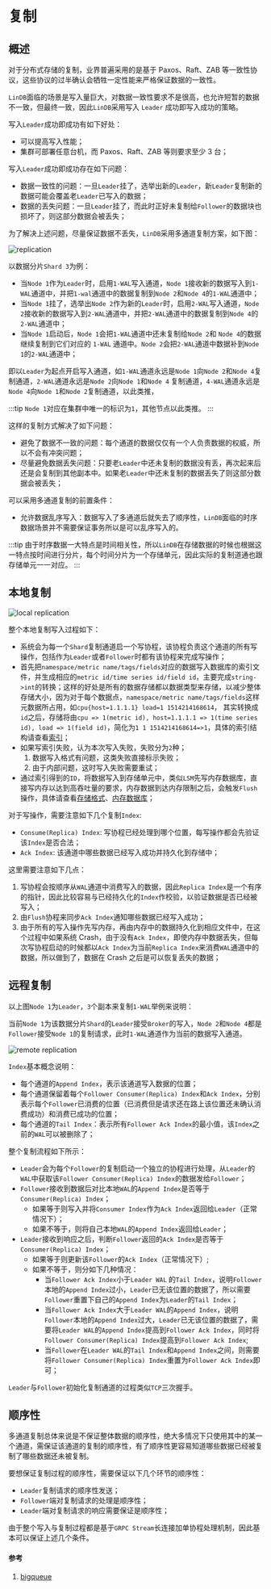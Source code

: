 # 复制

## 概述

对于分布式存储的复制，业界普遍采用的是基于 Paxos、Raft、ZAB 等一致性协议，这些协议的过半确认会牺牲一定性能来严格保证数据的一致性。

`LinDB`面临的场景是写入量巨大，对数据一致性要求不是很高，也允许短暂的数据不一致，但最终一致，因此`LinDB`采用写入 `Leader` 成功即写入成功的策略。

写入`Leader`成功即成功有如下好处：
- 可以提高写入性能；
- 集群可部署任意台机，而 Paxos、Raft、ZAB 等则要求至少 3 台；

写入`Leader`成功即成功存在如下问题：
- 数据一致性的问题：一旦`Leader`挂了，选举出新的`Leader`，新`Leader`复制新的数据可能会覆盖老`Leader`已写入的数据；
- 数据的丢失问题：一旦`Leader`挂了，而此时正好未复制给`Follower`的数据块也损坏了，则这部分数据会被丢失；

为了解决上述问题，尽量保证数据不丢失，`LinDB`采用多通道复制方案，如下图：

![replication](../../assets/images/design/storage_database.png)

以数据分片`Shard 3`为例：
- 当`Node 1`作为`Leader`时，启用`1-WAL`写入通道，`Node 1`接收新的数据写入到`1-WAL`通道中，并把`1-wal`通道中的数据复制到`Node 2`和`Node 4`的`1-WAL`通道中；
- 当`Node 1`挂了，选举出`Node 2`作为新的`Leader`时，启用`2-WAL`写入通道，`Node 2`接收新的数据写入到`2-WAL`通道中，并把`2-WAL`通道中的数据复制到`Node 4`的`2-WAL`通道中；
- 当`Node 1`启动后，`Node 1`会把`1-WAL`通道中还未复制给`Node 2`和 `Node 4`的数据继续复制到它们对应的 `1-WAL` 通道中。`Node 2`会把`2-WAL`通道中数据补到`Node 1`的`2-WAL`通道中；

即以`Leader`为起点开启写入通道，如`1-WAL`通道永远是`Node 1`向`Node 2`和`Node 4`复制通道，`2-WAL`通道永远是`Node 2`向`Node 1`和`Node 4` 复制通道，`4-WAL`通道永远是`Node 4`向`Node 1`和`Node 2`复制通道，以此类推，

:::tip
`Node 1`对应在集群中唯一的标识为`1`，其他节点以此类推。
:::

这样的复制方式解决了如下问题：
- 避免了数据不一致的问题：每个通道的数据仅仅有一个人负责数据的权威，所以不会有冲突问题；
- 尽量避免数据丢失问题：只要老`Leader`中还未复制的数据没有丢，再次起来后还是会复制到其他副本中。如果老`Leader`中还未复制的数据丢失了则这部分数据会被丢失；

可以采用多通道复制的前置条件：
- 允许数据乱序写入：数据写入了多通道后就失去了顺序性，`LinDB`面临的时序数据场景并不需要保证事务所以是可以乱序写入的。

:::tip
由于时序数据一大特点是时间相关性，所以`LinDB`在存储数据的时候也根据这一特点按时间进行分片，每个时间分片为一个存储单元，因此实际的复制道通也跟存储单元一一对应。
:::

## 本地复制

![local replication](../../assets/images/design/local_replication.png)

整个本地复制写入过程如下：
- 系统会为每一个`Shard`复制通道启一个写协程，该协程负责这个通道的所有写操作，包括作为`Leader`或者`Follower`时都有该协程来完成写操作；
- 首先把`namespace/metric name/tags/fields`对应的数据写入数据库的索引文件，并生成相应的`metric id/time series id/field id`，主要完成`string->int`的转换；这样的好处是所有的数据存储都以数据类型来存储，以减少整体存储大小，因为对于每个数据点，`namespace/metric name/tags/fields`这样元数据所占用，如`cpu{host=1.1.1.1} load=1 1514214168614`，
其实转换成`id`之后，存储将由`cpu => 1(metric id), host=1.1.1.1 => 1(time series id), load => 1(field id)`，简化为`1 1 1514214168614=>1`，具体的索引结构请查看[索引](index_.md)；
- 如果写索引失败，认为本次写入失败，失败分为`2`种；
  1. 数据写入格式有问题，这类失败直接标示失败；
  2. 由于内部问题，这时写入失败需要重试；
- 通过索引得到的`ID`，将数据写入到存储单元中，类似`LSM`先写内存数据库，直接写内存以达到高吞吐量的要求，内存数据到达内存限制之后，会触发`Flush`操作，具体请查看[存储格式](storage.md)、[内存数据库](memory.md)；

对于写操作，需要注意如下几个复制`Index`:
- `Consume(Replica) Index`: 写协程已经处理到哪个位置，每写操作都会先验证该`Index`是否合法；
- `Ack Index`: 该通道中哪些数据已经写入成功并持久化到存储中；

这里需要注意如下几点：
1. 写协程会按顺序从`WAL`通道中消费写入的数据，因此`Replica Index`是一个有序的指针，因此比较容易与已经持久化的`Index`作校验，以验证数据是否已经被写入；
2. 由`Flush`协程来同步`Ack Index`通知哪些数据已经写入成功；
3. 由于所有的写入操作先写内存，再由内存中的数据持久化到相应文件中，在这个过程中如果系统 Crash，由于没有`Ack Index`，即使内存中数据丢失，但每次写协程启动的时候都以`Ack Index`为当前`Replica Index`来消费`WAL`通道中的数据，所以做到了，数据在 Crash 之后是可以恢复丢失的数据；

## 远程复制

以上图`Node 1`为`Leader`，`3`个副本来复制`1-WAL`举例来说明：

当前`Node 1`为该数据分片`Shard`的`Leader`接受`Broker`的写入，`Node 2`和`Node 4`都是`Follower`接受`Node 1`的复制请求，此时`1-WAL`通道作为当前的数据写入通道。

![remote replication](../../assets/images/design/remote_replication.png)
  
`Index`基本概念说明：
- 每个通道的`Append Index`，表示该通道写入数据的位置；
- 每个通道保留着每个`Follower Consumer(Replica) Index`和`Ack Index`，分别表示每个`Follower`已消费的位置（已消费但是请求还在路上该位置还未确认消费成功）和消费已成功的位置；
- 每个通道的`Tail Index`：表示所有`Follower Ack Index`的最小值，该`Index`之前的`WAL`可以被删除了；

整个复制流程如下所示：
- `Leader`会为每个`Follower`的复制启动一个独立的协程进行处理，从`Leader`的`WAL`中获取该`Follower Consumer(Replica) Index`的数据发给`Follower`；
- `Follower`接收到数据后对比本地`WAL`的`Append Index`是否等于`Consumer(Replica) Index`；
  - 如果等于则写入并将`Consumer Index`作为`Ack Index`返回给`Leader`（正常情况下）；
  - 如果不等于，则将自己本地`WAL`的`Append Index`返回给`Leader`；
- `Leader`接收到响应之后，判断`Follower`返回的`Ack Index`是否等于`Consumer(Replica) Index`；
  - 如果等于则更新该`Follower`的`Ack Index`（正常情况下）;
  - 如果不等于，则分如下几种情况：
    - 当`Follower Ack Index`小于`Leader WAL` 的`Tail Index`，说明`Follower`本地的`Append Index`过小，`Leader`已无该位置的数据了，所以需要`Follower`重置下自己的`Append Index`为`Leader`的`Tail Index`；
    - 当`Follower Ack Index`大于`Leader WAL`的`Append Index`，说明`Follower`本地的`Append Index`过大，`Leader`已无该位置的数据了，需要将`Leader WAL`的`Append Index`提高到`Follower Ack Index`，同时将`Follower Consumer(Replica) Index`提高到`Follower Ack Index`;
    - 当`Follower`在`Leader WAL`的`Tail Index`和`Append Index`之间，则需要将`Follower Consumer(Replica) Index`重置为`Follower Ack Index`即可；

`Leader`与`Follower`初始化复制通道的过程类似`TCP`三次握手。

## 顺序性

多通道复制总体来说是不保证整体数据的顺序性，绝大多情况下只使用其中的某一个通道，需保证该通道的复制的顺序性，有了顺序性更容易知道哪些数据已经被复制了哪些数据还未被复制。

要想保证复制过程的顺序性，需要保证以下几个环节的顺序性：
- `Leader`复制请求的顺序性发送；
- `Follower`端对复制请求的处理是顺序性；
- `Leader`端对复制请求的响应需要保证是顺序性；

由于整个写入与复制过程都是基于`GRPC Stream`长连接加单协程处理机制，因此基本可以保证上述几个条件。

#### 参考
1. [bigqueue](https://github.com/bulldog2011/bigqueue)